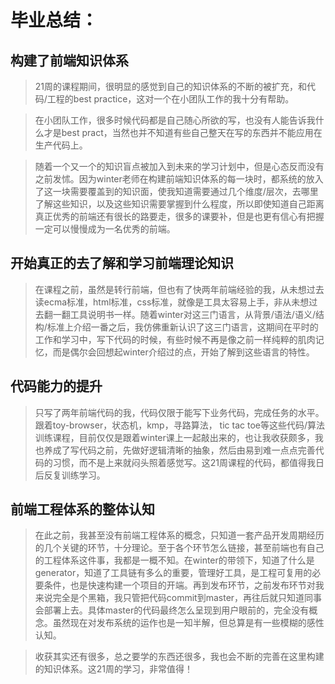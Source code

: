 # 毕业总结：
## 构建了前端知识体系
> 21周的课程期间，很明显的感觉到自己的知识体系的不断的被扩充，和代码/工程的best practice，这对一个在小团队工作的我十分有帮助。

>在小团队工作，很多时候代码都是自己随心所欲的写，也没有人能告诉我什么才是best pract，当然也并不知道有些自己整天在写的东西并不能应用在生产代码上。

> 随着一个又一个的知识盲点被加入到未来的学习计划中，但是心态反而没有之前发怵。因为winter老师在构建前端知识体系的每一块时，都系统的放入了这一块需要覆盖到的知识面，使我知道需要通过几个维度/层次，去哪里了解这些知识，以及这些知识需要掌握到什么程度，所以即使知道自己距离真正优秀的前端还有很长的路要走，很多的课要补，但是也更有信心有把握一定可以慢慢成为一名优秀的前端。

## 开始真正的去了解和学习前端理论知识
> 在课程之前，虽然是转行前端，但也有了快两年前端经验的我，从未想过去读ecma标准，html标准，css标准，就像是工具太容易上手，非从未想过去翻一翻工具说明书一样。随着winter对这三门语言，从背景/语法/语义/结构/标准上介绍一番之后，我仿佛重新认识了这三门语言，这期间在平时的工作和学习中，写下代码的时候，有些时候不再是像之前一样纯粹的肌肉记忆，而是偶尔会回想起winter介绍过的点，开始了解到这些语言的特性。

## 代码能力的提升
> 只写了两年前端代码的我，代码仅限于能写下业务代码，完成任务的水平。跟着toy-browser，状态机，kmp，寻路算法， tic tac toe等这些代码/算法训练课程，目前仅仅是跟着winter课上一起敲出来的，也让我收获颇多，我也养成了写代码之前，先做好逻辑清晰的抽象，然后由易到难一点点完善代码的习惯，而不是上来就闷头照着感觉写。这21周课程的代码，都值得我日后反复训练学习。

## 前端工程体系的整体认知
> 在此之前，我甚至没有前端工程体系的概念，只知道一套产品开发周期经历的几个关键的环节，十分理论。至于各个环节怎么链接，甚至前端也有自己的工程体系这件事，我都是一概不知。在winter的带领下，知道了什么是generator，知道了工具链有多么的重要，管理好工具，是工程可复用的必要条件，也是快速构建一个项目的开端。再到发布环节，之前发布环节对我来说完全是个黑箱，我只管把代码commit到master，再往后就只知道同事会部署上去。具体master的代码最终怎么呈现到用户眼前的，完全没有概念。虽然现在对发布系统的运作也是一知半解，但总算是有一些模糊的感性认知。


> 收获其实还有很多，总之要学的东西还很多，我也会不断的完善在这里构建的知识体系。这21周的学习，非常值得！